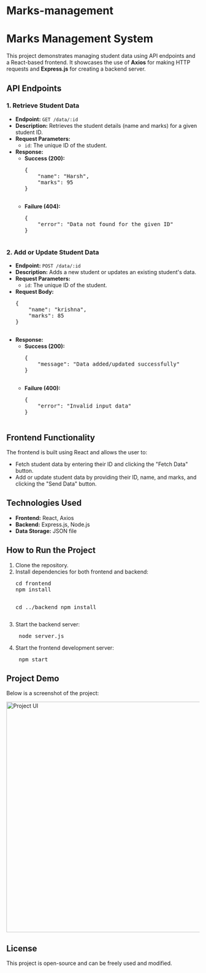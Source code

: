 # Marks-management
<!DOCTYPE html>
<html>

<body>
    <h1>Marks Management System</h1>
    <p>This project demonstrates managing student data using API endpoints and a React-based frontend. It showcases the use of <strong>Axios</strong> for making HTTP requests and <strong>Express.js</strong> for creating a backend server.</p>
    <h2>API Endpoints</h2>
    <h3>1. Retrieve Student Data</h3>
    <ul>
        <li><strong>Endpoint:</strong> <code>GET /data/:id</code></li>
        <li><strong>Description:</strong> Retrieves the student details (name and marks) for a given student ID.</li>
        <li><strong>Request Parameters:</strong>
            <ul>
                <li><code>id</code>: The unique ID of the student.</li>
            </ul>
        </li>
        <li><strong>Response:</strong>
            <ul>
                <li><strong>Success (200):</strong>
                    <pre>
{
    "name": "Harsh",
    "marks": 95
}
                    </pre>
                </li>
                <li><strong>Failure (404):</strong>
                    <pre>
{
    "error": "Data not found for the given ID"
}
                    </pre>
                </li>
            </ul>
        </li>
    </ul>
    <h3>2. Add or Update Student Data</h3>
    <ul>
        <li><strong>Endpoint:</strong> <code>POST /data/:id</code></li>
        <li><strong>Description:</strong> Adds a new student or updates an existing student's data.</li>
        <li><strong>Request Parameters:</strong>
            <ul>
                <li><code>id</code>: The unique ID of the student.</li>
            </ul>
        </li>
        <li><strong>Request Body:</strong>
            <pre>
{
    "name": "krishna",
    "marks": 85
}
            </pre>
        </li>
        <li><strong>Response:</strong>
            <ul>
                <li><strong>Success (200):</strong>
                    <pre>
{
    "message": "Data added/updated successfully"
}
                    </pre>
                </li>
                <li><strong>Failure (400):</strong>
                    <pre>
{
    "error": "Invalid input data"
}
                    </pre>
                </li>
            </ul>
        </li>
    </ul>
    <h2>Frontend Functionality</h2>
    <p>The frontend is built using React and allows the user to:</p>
    <ul>
        <li>Fetch student data by entering their ID and clicking the "Fetch Data" button.</li>
        <li>Add or update student data by providing their ID, name, and marks, and clicking the "Send Data" button.</li>
    </ul>
    <h2>Technologies Used</h2>
    <ul>
        <li><strong>Frontend:</strong> React, Axios</li>
        <li><strong>Backend:</strong> Express.js, Node.js</li>
        <li><strong>Data Storage:</strong> JSON file</li>
    </ul>
    <h2>How to Run the Project</h2>
    <ol>
        <li>Clone the repository.</li>
        <li>Install dependencies for both frontend and backend:
            <pre>
cd frontend
npm install

cd ../backend
npm install
            </pre>
        </li>
        <li>Start the backend server:
            <pre>
node server.js
            </pre>
        </li>
        <li>Start the frontend development server:
            <pre>
npm start
            </pre>
        </li>
    </ol>
    <h2>Project Demo</h2>
    <p>Below is a screenshot of the project:</p>
    <img src="image.png" alt="Project UI" width="600">
    <h2>License</h2>
    <p>This project is open-source and can be freely used and modified.</p>
</body>
</html>
